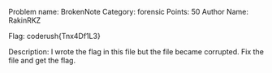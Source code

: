 Problem name: BrokenNote
Category: forensic
Points: 50
Author Name: RakinRKZ

Flag: coderush{Tnx4Df1L3}

Description: I wrote the flag in this file but the file became corrupted. Fix the file and get the flag.
